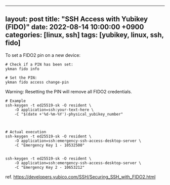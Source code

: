 


---
layout: post
title: "SSH Access with Yubikey (FIDO)"
date: 2022-08-14 10:00:00 +0900
categories: [linux, ssh]
tags: [yubikey, linux, ssh, fido]
---




To set a FIDO2 pin on a new device:
````
# Check if a PIN has been set:
ykman fido info

# Set the PIN:
ykman fido access change-pin
````
Warning: Resetting the PIN will remove all FIDO2 credentials. 


```
# Example
ssh-keygen -t ed25519-sk -O resident \
    -O application=ssh:your-text-here \
    -C "$(date +'%d-%m-%Y')-physical_yubikey_number"



# Actual execution 
ssh-keygen -t ed25519-sk -O resident \
    -O application=ssh:emergency-ssh-access-desktop-server \
    -C "Emergency Key 1 - 10532500" 


ssh-keygen -t ed25519-sk -O resident \
    -O application=ssh:emergency-ssh-access-desktop-server \
    -C "Emergency Key 2 - 10653212"
````

ref. https://developers.yubico.com/SSH/Securing_SSH_with_FIDO2.html

